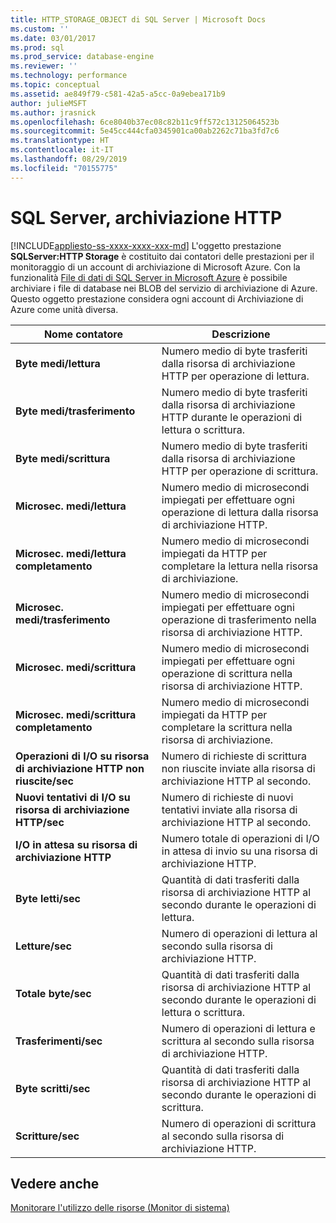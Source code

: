 ```yaml
---
title: HTTP_STORAGE_OBJECT di SQL Server | Microsoft Docs
ms.custom: ''
ms.date: 03/01/2017
ms.prod: sql
ms.prod_service: database-engine
ms.reviewer: ''
ms.technology: performance
ms.topic: conceptual
ms.assetid: ae849f79-c581-42a5-a5cc-0a9ebea171b9
author: julieMSFT
ms.author: jrasnick
ms.openlocfilehash: 6ce8040b37ec08c82b11c9ff572c13125064523b
ms.sourcegitcommit: 5e45cc444cfa0345901ca00ab2262c71ba3fd7c6
ms.translationtype: HT
ms.contentlocale: it-IT
ms.lasthandoff: 08/29/2019
ms.locfileid: "70155775"
---
```

# <a name="sql-server-http-storage"></a>SQL Server, archiviazione HTTP
[!INCLUDE[appliesto-ss-xxxx-xxxx-xxx-md](../../includes/appliesto-ss-xxxx-xxxx-xxx-md.md)]
  L'oggetto prestazione **SQLServer:HTTP Storage** è costituito dai contatori delle prestazioni per il monitoraggio di un account di archiviazione di Microsoft Azure. Con la funzionalità [File di dati di SQL Server in Microsoft Azure](../../relational-databases/databases/sql-server-data-files-in-microsoft-azure.md) è possibile archiviare i file di database nei BLOB del servizio di archiviazione di Azure. Questo oggetto prestazione considera ogni account di Archiviazione di Azure come unità diversa.  
  
|Nome contatore|Descrizione|  
|------------------|-----------------|  
|**Byte medi/lettura**|Numero medio di byte trasferiti dalla risorsa di archiviazione HTTP per operazione di lettura.|  
|**Byte medi/trasferimento**|Numero medio di byte trasferiti dalla risorsa di archiviazione HTTP durante le operazioni di lettura o scrittura.|  
|**Byte medi/scrittura**|Numero medio di byte trasferiti dalla risorsa di archiviazione HTTP per operazione di scrittura.|  
|**Microsec. medi/lettura**|Numero medio di microsecondi impiegati per effettuare ogni operazione di lettura dalla risorsa di archiviazione HTTP.|  
|**Microsec. medi/lettura completamento**|Numero medio di microsecondi impiegati da HTTP per completare la lettura nella risorsa di archiviazione.| 
|**Microsec. medi/trasferimento**|Numero medio di microsecondi impiegati per effettuare ogni operazione di trasferimento nella risorsa di archiviazione HTTP.|  
|**Microsec. medi/scrittura**|Numero medio di microsecondi impiegati per effettuare ogni operazione di scrittura nella risorsa di archiviazione HTTP.|  
|**Microsec. medi/scrittura completamento**|Numero medio di microsecondi impiegati da HTTP per completare la scrittura nella risorsa di archiviazione.|  
|**Operazioni di I/O su risorsa di archiviazione HTTP non riuscite/sec**|Numero di richieste di scrittura non riuscite inviate alla risorsa di archiviazione HTTP al secondo.| 
|**Nuovi tentativi di I/O su risorsa di archiviazione HTTP/sec**|Numero di richieste di nuovi tentativi inviate alla risorsa di archiviazione HTTP al secondo.|  
|**I/O in attesa su risorsa di archiviazione HTTP**|Numero totale di operazioni di I/O in attesa di invio su una risorsa di archiviazione HTTP.|  
|**Byte letti/sec**|Quantità di dati trasferiti dalla risorsa di archiviazione HTTP al secondo durante le operazioni di lettura.|  
|**Letture/sec**|Numero di operazioni di lettura al secondo sulla risorsa di archiviazione HTTP.|  
|**Totale byte/sec**|Quantità di dati trasferiti dalla risorsa di archiviazione HTTP al secondo durante le operazioni di lettura o scrittura.|  
|**Trasferimenti/sec**|Numero di operazioni di lettura e scrittura al secondo sulla risorsa di archiviazione HTTP.|  
|**Byte scritti/sec**|Quantità di dati trasferiti dalla risorsa di archiviazione HTTP al secondo durante le operazioni di scrittura.|  
|**Scritture/sec**|Numero di operazioni di scrittura al secondo sulla risorsa di archiviazione HTTP.|  
  
## <a name="see-also"></a>Vedere anche  
 [Monitorare l'utilizzo delle risorse &#40;Monitor di sistema&#41;](../../relational-databases/performance-monitor/monitor-resource-usage-system-monitor.md)  
  
  
